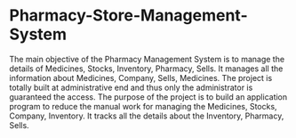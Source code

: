 # Pharmacy-Store-Management-System
The main objective of the Pharmacy Management System is to manage the details of Medicines, Stocks, Inventory, Pharmacy, Sells. It manages all the information about Medicines, Company, Sells, Medicines. The project is totally built at administrative end and thus only the administrator is guaranteed the access. The purpose of the project is to build an application program to reduce the manual work for managing the Medicines, Stocks, Company, Inventory. It tracks all the details about the Inventory, Pharmacy, Sells.
